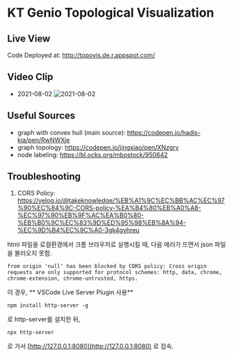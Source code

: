 # KT Genio Topological Visualization

## Live View
Code Deployed at:
http://topovis.de.r.appspot.com/

## Video Clip
- 2021-08-02
![2021-08-02](images/progress/2021-08-02-ui.gif)


## Useful Sources
- graph with convex hull (main source): https://codepen.io/hadis-kia/pen/RwNWXje
- graph topology: https://codepen.io/jingxiao/pen/XNzgrv
- node labeling: https://bl.ocks.org/mbostock/950642

## Troubleshooting
1. CORS Policy: https://velog.io/@takeknowledge/%EB%A1%9C%EC%BB%AC%EC%97%90%EC%84%9C-CORS-policy-%EA%B4%80%EB%A0%A8-%EC%97%90%EB%9F%AC%EA%B0%80-%EB%B0%9C%EC%83%9D%ED%95%98%EB%8A%94-%EC%9D%B4%EC%9C%A0-3gk4gyhreu 

html 파일을 로컬환경에서 크롬 브라우저로 실행시킬 때, 다음 에러가 뜨면서 json 파일을 불러오지 못함.
```
from origin 'null' has been blocked by CORS policy: Cross origin requests are only supported for protocol schemes: http, data, chrome, chrome-extension, chrome-untrusted, https.
```

이 경우, 
** VSCode Live Server Plugin 사용**

```
npm install http-server -g
```
로 http-server를 설치한 뒤,

```
npx http-server
```
로 가서 [http://127.0.0.1:8080](http://127.0.0.1:8080) 로 접속.
